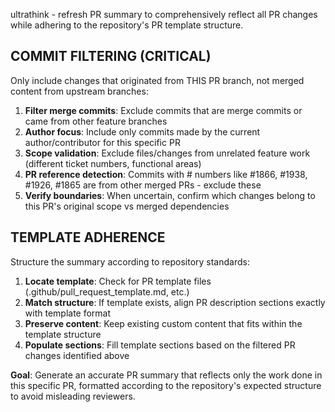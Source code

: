 ultrathink - refresh PR summary to comprehensively reflect all PR changes while adhering to the repository's PR template structure.

## COMMIT FILTERING (CRITICAL)
Only include changes that originated from THIS PR branch, not merged content from upstream branches:

1. **Filter merge commits**: Exclude commits that are merge commits or came from other feature branches
2. **Author focus**: Include only commits made by the current author/contributor for this specific PR  
3. **Scope validation**: Exclude files/changes from unrelated feature work (different ticket numbers, functional areas)
4. **PR reference detection**: Commits with # numbers like #1866, #1938, #1926, #1865 are from other merged PRs - exclude these
5. **Verify boundaries**: When uncertain, confirm which changes belong to this PR's original scope vs merged dependencies

## TEMPLATE ADHERENCE
Structure the summary according to repository standards:

1. **Locate template**: Check for PR template files (.github/pull_request_template.md, etc.)
2. **Match structure**: If template exists, align PR description sections exactly with template format
3. **Preserve content**: Keep existing custom content that fits within the template structure
4. **Populate sections**: Fill template sections based on the filtered PR changes identified above

**Goal**: Generate an accurate PR summary that reflects only the work done in this specific PR, formatted according to the repository's expected structure to avoid misleading reviewers.
